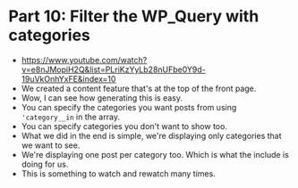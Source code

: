# Part 10: Filter the WP_Query with categories
- https://www.youtube.com/watch?v=e8nJMopiH2Q&list=PLriKzYyLb28nUFbe0Y9d-19uVkOnhYxFE&index=10
- We created a content feature that's at the top of the front page.
- Wow, I can see how generating this is easy.
- You can specify the categories you want posts from using `'category__in` in the array.
- You can specify categories you don't want to show too. 
- What we did in the end is simple, we're displaying only categories that we want to see.
- We're displaying one post per category too. Which is what the include is doing for us. 
- This is something to watch and rewatch many times. 